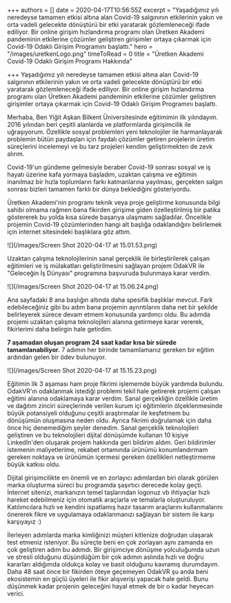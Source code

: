 +++
authors = []
date = 2020-04-17T10:56:55Z
excerpt = "Yaşadığımız yılı neredeyse tamamen etkisi altına alan Covid-19 salgınının etkilerinin yakın ve orta vadeli gelecekte dönüştürü bir etki yaratarak gözlemleneceği ifade ediliyor. Bir online girişim hızlandırma programı olan Üretken Akademi pandeminin etkilerine çözümler geliştiren girişimler ortaya çıkarmak için Covid-19 Odaklı Girişim Programını başlattı."
hero = "/images/uretkenLogo.png"
timeToRead = 0
title = "Üretken Akademi Covid-19 Odaklı Girişim Programı Hakkında"

+++
Yaşadığımız yılı neredeyse tamamen etkisi altına alan Covid-19 salgınının etkilerinin yakın ve orta vadeli gelecekte dönüştürü bir etki yaratarak gözlemleneceği ifade ediliyor. Bir online girişim hızlandırma programı olan Üretken Akademi pandeminin etkilerine çözümler geliştiren girişimler ortaya çıkarmak için Covid-19 Odaklı Girişim Programını başlattı.

Merhaba, Ben Yiğit Aşkan Bilkent Üniversitesinde eğitimimin ilk yılındayım. 2016 yılından beri çeşitli alanlarda ve platformlarda girişimcilik ile uğraşıyorum. Özellikle sosyal problemleri yeni teknolojiler ile harmanlayarak problemin bütün paydaşları için faydalı çözümler getiren projelerin üretim süreçlerini incelemeyi ve bu tarz projeleri kendim geliştirmekten de zevk alırım.

Covid-19'un gündeme gelmesiyle beraber Covid-19 sonrası sosyal ve iş hayatı üzerine kafa yormaya başladım, uzaktan çalışma ve eğitimin inanılmaz bir hızla toplumların farkı katmanlarına yayılması, gerçekten salgın sonrası bizleri tamamen farklı bir dünya beklediğini gösteriyordu.

Üretken Akademi'nin programı teknik veya proje geliştirme konusunda bilgi sahibi olmama rağmen bana fikirden girişime giden özelleştirilmiş bir patika göstererek bu yolda kısa sürede başarıya ulaşmamı sağladılar. Öncelikle projemin Covid-19 çözümlerinden hangi alt başlığa odaklandığını belirlemek için internet sitesindeki başlıklara göz attım.

![](/images/Screen Shot 2020-04-17 at 15.01.53.png)

Uzaktan çalışma teknolojilerinin sanal gerçeklik ile birleştirilerek çalışan eğitimleri ve iş mülakatları geliştirilmesini sağlayan projem OdakVR ile "Geleceğin İş Dünyası" programına başvuruda bulunmaya karar verdim.

![](/images/Screen Shot 2020-04-17 at 15.06.24.png)

Ana sayfadaki 8 ana başlığın altında daha spesifik başlıklar mevcut. Fark edebileceğiniz gibi bu adım bana projemin ayrıntılarını daha net bir şekilde belirleyerek sürece devam etmem konusunda yardımcı oldu. Bu adımda projemi uzaktan çalışma teknolojileri alanına getirmeye karar vererek, fikirlerimi daha belirgin hale getirdim.

**7 aşamadan oluşan program 24 saat kadar kısa bir sürede tamamlanabiliyor.** 7 adımın her birinde tamamlamanız gereken bir eğitim ardından gelen bir ödev bulunuyor.

![](/images/Screen Shot 2020-04-17 at 15.15.23.png)

Eğitimin ilk 3 aşaması ham proje fikrimi işlememde büyük yardımda bulundu. OdakVR'ın odaklanmak istediği problemi tekil hale getirerek projemi çalışan eğitimi alanına odaklamaya karar verdim. Sanal gerçekliğin özellikle üretim ve dağıtım zinciri süreçlerinde verilen kurum içi eğitimlerin ölçeklenmesinde büyük potansiyeli olduğunu çeşitli araştırmalar ile keşfetmem bu dönüşümün oluşmasına neden oldu. Ayrıca fikrimi doğrulamak için daha önce hiç denemediğim şeyler denedim. Sanal gerçeklik teknolojileri geliştiren ve bu teknolojileri dijital dönüşümde kullanan 10 kişiye LinkedIn'den oluşarak projem hakkında geri bildirim aldım. Geri bildirimler istemenin maliyetlerime, rekabet ortamında ürünümü konumlandırmam gereken noktaya ve ürünümün içermesi gereken özellikleri netleştirmeme büyük katkısı oldu.

Dijital girişimcilikte en önemli ve en zorlayıcı adımlardan biri olarak görülen marka oluşturma süreci bu programda şaşırtıcı derecede kolay geçti. İnternet sitenizi, markanızın temel taşlarından logonuz vb ihtiyaçlar hızlı hareket edebilmeniz için otomatik araçlarla ve temalarla oluşturuluyor. Katılımcılara hızlı ve kendini ispatlamış hazır tasarım araçlarını kullanmalarını önererek fikre ve uygulamaya odaklanmanızı sağlayan bir sistem ile karşı karşıyayız :)

İlerleyen adımlarda marka kimliğinizi müşteri kitlenize doğrudan ulaşarak test etmeniz isteniyor. Bu süreçte beni en çok zorlayan aynı zamanda en çok geliştiren adım bu adımdı. Bir girişimciye dönüşme yolculuğumda uzun ve stresli olduğunu düşündüğüm bir çok adımın aslında hızlı ve doğru kararları aldığımda oldukça kolay ve basit olduğunu kavramış durumdayım. Daha 48 saat önce bir fikirden öteye geçemeyen OdakVR şu anda beni ekosistemin en güçlü üyeleri ile fikir alışverişi yapacak hale geldi. Bunu düşünmek kadar projenin geleceğini hayal etmek de bir o kadar heyecan verici.